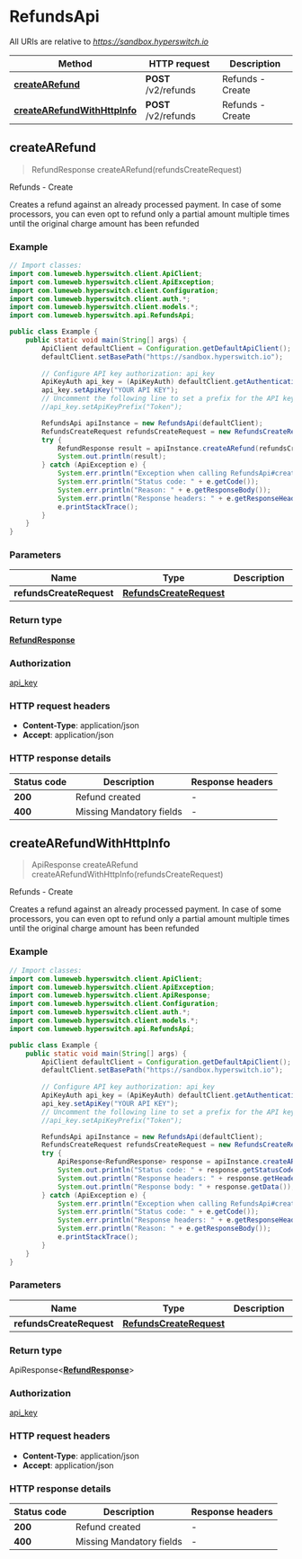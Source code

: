 # RefundsApi

All URIs are relative to *https://sandbox.hyperswitch.io*

| Method | HTTP request | Description |
|------------- | ------------- | -------------|
| [**createARefund**](RefundsApi.md#createARefund) | **POST** /v2/refunds | Refunds - Create |
| [**createARefundWithHttpInfo**](RefundsApi.md#createARefundWithHttpInfo) | **POST** /v2/refunds | Refunds - Create |



## createARefund

> RefundResponse createARefund(refundsCreateRequest)

Refunds - Create

Creates a refund against an already processed payment. In case of some processors, you can even opt to refund only a partial amount multiple times until the original charge amount has been refunded

### Example

```java
// Import classes:
import com.lumeweb.hyperswitch.client.ApiClient;
import com.lumeweb.hyperswitch.client.ApiException;
import com.lumeweb.hyperswitch.client.Configuration;
import com.lumeweb.hyperswitch.client.auth.*;
import com.lumeweb.hyperswitch.client.models.*;
import com.lumeweb.hyperswitch.api.RefundsApi;

public class Example {
    public static void main(String[] args) {
        ApiClient defaultClient = Configuration.getDefaultApiClient();
        defaultClient.setBasePath("https://sandbox.hyperswitch.io");
        
        // Configure API key authorization: api_key
        ApiKeyAuth api_key = (ApiKeyAuth) defaultClient.getAuthentication("api_key");
        api_key.setApiKey("YOUR API KEY");
        // Uncomment the following line to set a prefix for the API key, e.g. "Token" (defaults to null)
        //api_key.setApiKeyPrefix("Token");

        RefundsApi apiInstance = new RefundsApi(defaultClient);
        RefundsCreateRequest refundsCreateRequest = new RefundsCreateRequest(); // RefundsCreateRequest | 
        try {
            RefundResponse result = apiInstance.createARefund(refundsCreateRequest);
            System.out.println(result);
        } catch (ApiException e) {
            System.err.println("Exception when calling RefundsApi#createARefund");
            System.err.println("Status code: " + e.getCode());
            System.err.println("Reason: " + e.getResponseBody());
            System.err.println("Response headers: " + e.getResponseHeaders());
            e.printStackTrace();
        }
    }
}
```

### Parameters


| Name | Type | Description  | Notes |
|------------- | ------------- | ------------- | -------------|
| **refundsCreateRequest** | [**RefundsCreateRequest**](RefundsCreateRequest.md)|  | |

### Return type

[**RefundResponse**](RefundResponse.md)


### Authorization

[api_key](../README.md#api_key)

### HTTP request headers

- **Content-Type**: application/json
- **Accept**: application/json

### HTTP response details
| Status code | Description | Response headers |
|-------------|-------------|------------------|
| **200** | Refund created |  -  |
| **400** | Missing Mandatory fields |  -  |

## createARefundWithHttpInfo

> ApiResponse<RefundResponse> createARefund createARefundWithHttpInfo(refundsCreateRequest)

Refunds - Create

Creates a refund against an already processed payment. In case of some processors, you can even opt to refund only a partial amount multiple times until the original charge amount has been refunded

### Example

```java
// Import classes:
import com.lumeweb.hyperswitch.client.ApiClient;
import com.lumeweb.hyperswitch.client.ApiException;
import com.lumeweb.hyperswitch.client.ApiResponse;
import com.lumeweb.hyperswitch.client.Configuration;
import com.lumeweb.hyperswitch.client.auth.*;
import com.lumeweb.hyperswitch.client.models.*;
import com.lumeweb.hyperswitch.api.RefundsApi;

public class Example {
    public static void main(String[] args) {
        ApiClient defaultClient = Configuration.getDefaultApiClient();
        defaultClient.setBasePath("https://sandbox.hyperswitch.io");
        
        // Configure API key authorization: api_key
        ApiKeyAuth api_key = (ApiKeyAuth) defaultClient.getAuthentication("api_key");
        api_key.setApiKey("YOUR API KEY");
        // Uncomment the following line to set a prefix for the API key, e.g. "Token" (defaults to null)
        //api_key.setApiKeyPrefix("Token");

        RefundsApi apiInstance = new RefundsApi(defaultClient);
        RefundsCreateRequest refundsCreateRequest = new RefundsCreateRequest(); // RefundsCreateRequest | 
        try {
            ApiResponse<RefundResponse> response = apiInstance.createARefundWithHttpInfo(refundsCreateRequest);
            System.out.println("Status code: " + response.getStatusCode());
            System.out.println("Response headers: " + response.getHeaders());
            System.out.println("Response body: " + response.getData());
        } catch (ApiException e) {
            System.err.println("Exception when calling RefundsApi#createARefund");
            System.err.println("Status code: " + e.getCode());
            System.err.println("Response headers: " + e.getResponseHeaders());
            System.err.println("Reason: " + e.getResponseBody());
            e.printStackTrace();
        }
    }
}
```

### Parameters


| Name | Type | Description  | Notes |
|------------- | ------------- | ------------- | -------------|
| **refundsCreateRequest** | [**RefundsCreateRequest**](RefundsCreateRequest.md)|  | |

### Return type

ApiResponse<[**RefundResponse**](RefundResponse.md)>


### Authorization

[api_key](../README.md#api_key)

### HTTP request headers

- **Content-Type**: application/json
- **Accept**: application/json

### HTTP response details
| Status code | Description | Response headers |
|-------------|-------------|------------------|
| **200** | Refund created |  -  |
| **400** | Missing Mandatory fields |  -  |

